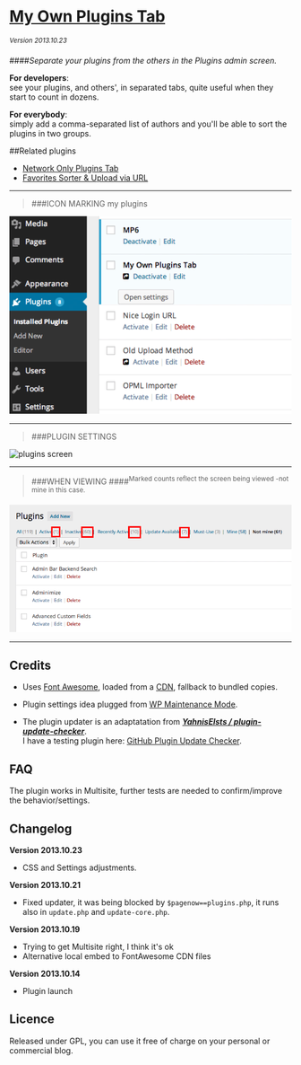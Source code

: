# [My Own Plugins Tab](https://github.com/brasofilo/My-Own-Plugins-Tab)
<sup>*Version 2013.10.23*</sup>

####*Separate your plugins from the others in the Plugins admin screen.*

**For developers**:  
see your plugins, and others', in separated tabs, quite useful when they start to count in dozens.

**For everybody**:  
simply add a comma-separated list of authors and you'll be able to sort the plugins in two groups.

##Related plugins
 - [Network Only Plugins Tab](http://wordpress.org/plugins/network-only-plugins-tab/)
 - [Favorites Sorter & Upload via URL](https://github.com/brasofilo/favorites-plugins-sorter)

----
 > ###ICON MARKING my plugins

![plugins screen](assets/screenshot-1.png)

----
 > ###PLUGIN SETTINGS

![plugins screen](assets/screenshot-2.png)

----
 > ###WHEN VIEWING 
 > ####<sup>Marked counts reflect the screen being viewed -not mine in this case.</sup>

![plugins screen](assets/screenshot-3.png)

----
## Credits
 - Uses [Font Awesome](http://fortawesome.github.io/Font-Awesome/), loaded from a [CDN](http://www.bootstrapcdn.com/#tab_fontawesome), fallback to bundled copies.

 - Plugin settings idea plugged from [WP Maintenance Mode](http://wordpress.org/plugins/wp-maintenance-mode/).

 - The plugin updater is an adaptatation from [***YahnisElsts / plugin-update-checker***](https://github.com/YahnisElsts/plugin-update-checker).  
   I have a testing plugin here: [GitHub Plugin Update Checker](https://github.com/brasofilo/github-plugin-update-checker).
 
## FAQ
The plugin works in Multisite, further tests are needed to confirm/improve the behavior/settings.

## Changelog

**Version 2013.10.23**

* CSS and Settings adjustments.

**Version 2013.10.21**

* Fixed updater, it was being blocked by `$pagenow==plugins.php`, it runs also in `update.php` and `update-core.php`.

**Version 2013.10.19**

* Trying to get Multisite right, I think it's ok
* Alternative local embed to FontAwesome CDN files

**Version 2013.10.14**

* Plugin launch

## Licence
Released under GPL, you can use it free of charge on your personal or commercial blog.